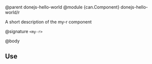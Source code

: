 @parent donejs-hello-world
@module {can.Component} donejs-hello-world/r <my-r>

A short description of the my-r component

@signature `<my-r>`

@body

## Use

